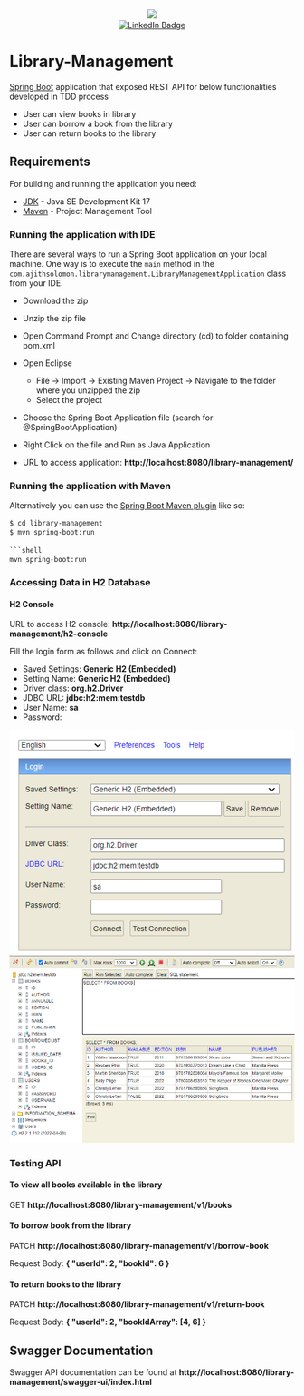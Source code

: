 <div id="header" align="center">
  <img src="https://media.giphy.com/media/M9gbBd9nbDrOTu1Mqx/giphy.gif" width="100"/>
</div>
<div id="badges" align="center">
  <a href="https://www.linkedin.com/in/ajith-solomon-sekar">
    <img src="https://img.shields.io/badge/LinkedIn-blue?style=for-the-badge&logo=linkedin&logoColor=white" alt="LinkedIn Badge"/>
  </a>
</div>

# Library-Management

[Spring Boot](http://projects.spring.io/spring-boot/) application that exposed REST API for below functionalities developed in TDD process

* User can view books in library
* User can borrow a book from the library
* User can return books to the library

## Requirements

For building and running the application you need:

* 	[JDK](https://www.oracle.com/java/technologies/javase/jdk17-archive-downloads.html) - Java SE Development Kit 17
* 	[Maven](https://maven.apache.org/download.cgi) - Project Management Tool

### Running the application with IDE

There are several ways to run a Spring Boot application on your local machine. One way is to execute the `main` method in the `com.ajithsolomon.librarymanagement.LibraryManagementApplication` class from your IDE.

* 	Download the zip
* 	Unzip the zip file
* 	Open Command Prompt and Change directory (cd) to folder containing pom.xml
* 	Open Eclipse
	* File -> Import -> Existing Maven Project -> Navigate to the folder where you unzipped the zip
	* Select the project
* 	Choose the Spring Boot Application file (search for @SpringBootApplication)
* 	Right Click on the file and Run as Java Application

* 	URL to access application: **http://localhost:8080/library-management/**

### Running the application with Maven

Alternatively you can use the [Spring Boot Maven plugin](https://docs.spring.io/spring-boot/docs/current/reference/html/build-tool-plugins-maven-plugin.html) like so:

```shell
$ cd library-management
$ mvn spring-boot:run

```shell
mvn spring-boot:run
```
### Accessing Data in H2 Database

#### H2 Console

URL to access H2 console: **http://localhost:8080/library-management/h2-console**

Fill the login form as follows and click on Connect:

* 	Saved Settings: **Generic H2 (Embedded)**
* 	Setting Name: **Generic H2 (Embedded)**
* 	Driver class: **org.h2.Driver**
* 	JDBC URL: **jdbc:h2:mem:testdb**
* 	User Name: **sa**
* 	Password:

<img src="images/h2-console-login.png"/>

<img src="images/h2-console-main-view.png"/>

### Testing API

#### To view all books available in the library
GET **http://localhost:8080/library-management/v1/books**

#### To borrow book from the library
PATCH **http://localhost:8080/library-management/v1/borrow-book**

Request Body:
**{
    "userId": 2,
    "bookId": 6
}**

#### To return books to the library
PATCH **http://localhost:8080/library-management/v1/return-book**

Request Body:
**{
    "userId": 2,
    "bookIdArray": [4, 6]
}**

## Swagger Documentation

Swagger API documentation can be found at **http://localhost:8080/library-management/swagger-ui/index.html**

